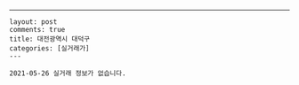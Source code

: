 ---
    layout: post
    comments: true
    title: 대전광역시 대덕구
    categories: [실거래가]
    ---

    2021-05-26 실거래 정보가 없습니다.

    